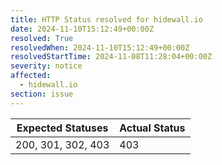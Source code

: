 ```yaml
---
title: HTTP Status resolved for hidewall.io
date: 2024-11-10T15:12:49+00:00Z
resolved: True
resolvedWhen: 2024-11-10T15:12:49+00:00Z
resolvedStartTime: 2024-11-08T11:28:04+00:00Z
severity: notice
affected:
  - hidewall.io
section: issue
---
```


| Expected Statuses | Actual Status  |
|-------------------|----------------|
| 200, 301, 302, 403 | 403 |
